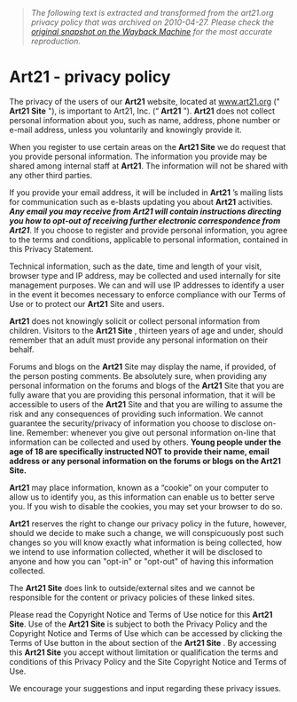 > *The following text is extracted and transformed from the art21.org privacy policy that was archived on 2010-04-27. Please check the [original snapshot on the Wayback Machine](https://web.archive.org/web/20100427030659id_/http%3A//beta.art21.org/doc/2618/privacy_policy) for the most accurate reproduction.*

# Art21 - privacy policy

The privacy of the users of our **Art21** website, located at www.art21.org (" **Art21 Site** "), is important to Art21, Inc. (“ **Art21** ”). **Art21** does not collect personal information about you, such as name, address, phone number or e-mail address, unless you voluntarily and knowingly provide it. 

When you register to use certain areas on the **Art21 Site** we do request that you provide personal information. The information you provide may be shared among internal staff at **Art21**. The information will not be shared with any other third parties. 

If you provide your email address, it will be included in **Art21** ’s mailing lists for communication such as e-blasts updating you about **Art21** activities. _**Any email you may receive from **Art21** will contain instructions directing you how to opt-out of receiving further electronic correspondence from **Art21****_. If you choose to register and provide personal information, you agree to the terms and conditions, applicable to personal information, contained in this Privacy Statement. 

Technical information, such as the date, time and length of your visit, browser type and IP address, may be collected and used internally for site management purposes. We can and will use IP addresses to identify a user in the event it becomes necessary to enforce compliance with our Terms of Use or to protect our **Art21** Site and users. 

**Art21** does not knowingly solicit or collect personal information from children. Visitors to the **Art21 Site** , thirteen years of age and under, should remember that an adult must provide any personal information on their behalf. 

Forums and blogs on the **Art21** Site may display the name, if provided, of the person posting comments. Be absolutely sure, when providing any personal information on the forums and blogs of the **Art21** Site that you are fully aware that you are providing this personal information, that it will be accessible to users of the **Art21** Site and that you are willing to assume the risk and any consequences of providing such information. We cannot guarantee the security/privacy of information you choose to disclose on-line. Remember: whenever you give out personal information on-line that information can be collected and used by others. **Young people under the age of 18 are specifically instructed NOT to provide their name, email address or any personal information on the forums or blogs on the **Art21 Site**.**

**Art21** may place information, known as a “cookie” on your computer to allow us to identify you, as this information can enable us to better serve you. If you wish to disable the cookies, you may set your browser to do so. 

**Art21** reserves the right to change our privacy policy in the future, however, should we decide to make such a change, we will conspicuously post such changes so you will know exactly what information is being collected, how we intend to use information collected, whether it will be disclosed to anyone and how you can "opt-in" or "opt-out" of having this information collected. 

The **Art21 Site** does link to outside/external sites and we cannot be responsible for the content or privacy policies of these linked sites. 

Please read the Copyright Notice and Terms of Use notice for this **Art21 Site**. Use of the **Art21 Site** is subject to both the Privacy Policy and the Copyright Notice and Terms of Use which can be accessed by clicking the Terms of Use button in the about section of the **Art21 Site** . By accessing this **Art21 Site** you accept without limitation or qualification the terms and conditions of this Privacy Policy and the Site Copyright Notice and Terms of Use. 

We encourage your suggestions and input regarding these privacy issues. 

